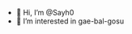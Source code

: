 - 👋 Hi, I’m @Sayh0
- 👀 I’m interested in gae-bal-gosu


<!---
Sayh0/Sayh0 is a ✨ special ✨ repository because its `README.md` (this file) appears on your GitHub profile.
You can click the Preview link to take a look at your changes.
--->
